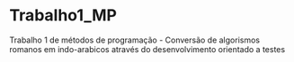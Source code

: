 # Trabalho1_MP
Trabalho 1 de métodos de programação - Conversão de algorismos romanos em indo-arabicos através do desenvolvimento orientado a testes
